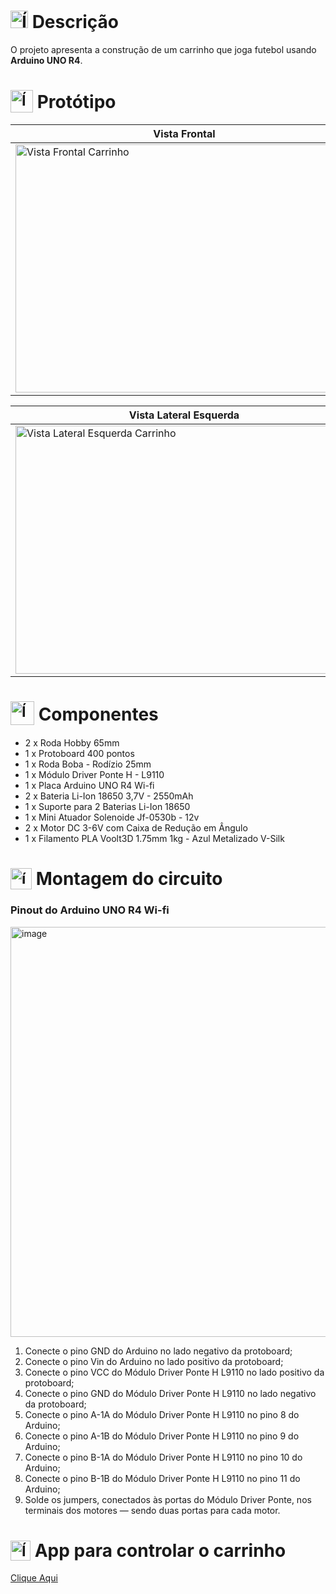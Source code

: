 # <img src="https://github.com/user-attachments/assets/caabfdf0-0f9e-44a3-8200-c6579fe87887" alt="Ícone de descrição" width="28"> Descrição
O projeto apresenta a construção de um carrinho que joga futebol usando **Arduino UNO R4**.

# <sub><img src="https://github.com/user-attachments/assets/ac29de52-9cd6-4963-8b6a-b329e339622a" alt="Ícone de carrinho de controle remoto" width="36"></sub> Protótipo

| Vista Frontal | Vista Superior |
|----------|----------|
| <img width="540" height="397" alt="Vista Frontal Carrinho" src="https://github.com/user-attachments/assets/e4ea7f97-1b1b-4f02-aebf-e562ef7278e3" /> | <img width="540" height="397" alt="Vista Superior Carrinho" src="https://github.com/user-attachments/assets/ab339499-1fad-4406-beba-5dd4264a6443" /> |

| Vista Lateral Esquerda | Vista Lateral Direita |
|----------|----------|
| <img width="540" height="397" alt="Vista Lateral Esquerda Carrinho" src="https://github.com/user-attachments/assets/79154adc-344a-45c0-98da-26c241f21367" /> | <img width="540" height="397" alt="Vista Lateral Direita Carrinho" src="https://github.com/user-attachments/assets/98258465-fd58-4802-b4fe-9b8bcbbaf09f" /> |

# <sub><img src="https://img.icons8.com/?size=100&id=BALd1KYkA898&format=png&color=000000" alt="Ícone de prototipação" width="38"></sub> Componentes
- 2 x Roda Hobby 65mm
- 1 x Protoboard 400 pontos
- 1 x Roda Boba - Rodízio 25mm
- 1 x Módulo Driver Ponte H - L9110
- 1 x Placa Arduino UNO R4 Wi-fi
- 2 x Bateria Li-Ion 18650 3,7V - 2550mAh
- 1 x Suporte para 2 Baterias Li-Ion 18650
- 1 x Mini Atuador Solenoide Jf-0530b - 12v
- 2 x Motor DC 3-6V com Caixa de Redução em Ângulo
- 1 x Filamento PLA Voolt3D 1.75mm 1kg - Azul Metalizado V-Silk

# <sub><img src="https://github.com/user-attachments/assets/50dcad50-441e-4743-a494-a895c859a26b" alt="ícone de circuito" width="34"></sub> Montagem do circuito
### Pinout do Arduino UNO R4 Wi-fi
<img width="739" height="656" alt="image" src="https://github.com/user-attachments/assets/20be29bb-b597-49ea-8dd0-6ca0f28be3fc" />

1. Conecte o pino GND do Arduino no lado negativo da protoboard;
2. Conecte o pino Vin do Arduino no lado positivo da protoboard;
3. Conecte o pino VCC do Módulo Driver Ponte H L9110 no lado positivo da protoboard;
4. Conecte o pino GND do Módulo Driver Ponte H L9110 no lado negativo da protoboard;
5. Conecte o pino A-1A do Módulo Driver Ponte H L9110 no pino 8 do Arduino;
6. Conecte o pino A-1B do Módulo Driver Ponte H L9110 no pino 9 do Arduino;
7. Conecte o pino B-1A do Módulo Driver Ponte H L9110 no pino 10 do Arduino;
8. Conecte o pino B-1B do Módulo Driver Ponte H L9110 no pino 11 do Arduino;
9. Solde os jumpers, conectados às portas do Módulo Driver Ponte, nos terminais dos motores — sendo duas portas para cada motor.

# <sub><img src="https://github.com/user-attachments/assets/9cbe287f-e23c-4ea6-9119-c0612c0b9dc3" alt="Ícone de celular" width="32"></sub> App para controlar o carrinho
[Clique Aqui](https://github.com/MatheusADC/CarrinhoController)
